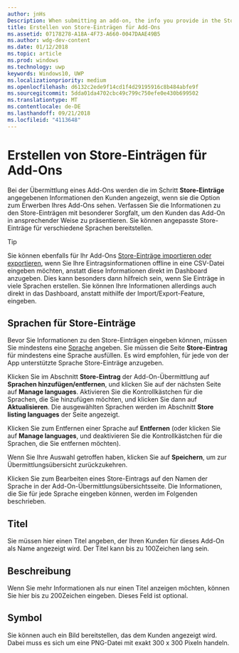 ```yaml
---
author: jnHs
Description: When submitting an add-on, the info you provide in the Store listings step will be displayed to your customers.
title: Erstellen von Store-Einträgen für Add-Ons
ms.assetid: 07178278-A18A-4F73-A660-0047DAAE49B5
ms.author: wdg-dev-content
ms.date: 01/12/2018
ms.topic: article
ms.prod: windows
ms.technology: uwp
keywords: Windows10, UWP
ms.localizationpriority: medium
ms.openlocfilehash: d6132c2ede9f14cd1f4d29195916c8b484abfe9f
ms.sourcegitcommit: 5dda01da4702cbc49c799c750efe0e430b699502
ms.translationtype: MT
ms.contentlocale: de-DE
ms.lasthandoff: 09/21/2018
ms.locfileid: "4113648"
---
```

# <a name="create-add-on-store-listings"></a>Erstellen von Store-Einträgen für Add-Ons


Bei der Übermittlung eines Add-Ons werden die im Schritt **Store-Einträge** angegebenen Informationen den Kunden angezeigt, wenn sie die Option zum Erwerben Ihres Add-Ons sehen. Verfassen Sie die Informationen zu den Store-Einträgen mit besonderer Sorgfalt, um den Kunden das Add-On in ansprechender Weise zu präsentieren. Sie können angepasste Store-Einträge für verschiedene Sprachen bereitstellen.

> [!TIP]
> Sie können ebenfalls für Ihr Add-Ons [Store-Einträge importieren oder exportieren](import-and-export-store-listings.md), wenn Sie Ihre Eintragsinformationen offline in eine CSV-Datei eingeben möchten, anstatt diese Informationen direkt im Dashboard anzugeben. Dies kann besonders dann hilfreich sein, wenn Sie Einträge in viele Sprachen erstellen. Sie können Ihre Informationen allerdings auch direkt in das Dashboard, anstatt mithilfe der Import/Export-Feature, eingeben.


## <a name="store-listing-languages"></a>Sprachen für Store-Einträge

Bevor Sie Informationen zu den Store-Einträgen eingeben können, müssen Sie mindestens eine [Sprache](supported-languages.md) angeben. Sie müssen die Seite **Store-Eintrag** für mindestens eine Sprache ausfüllen. Es wird empfohlen, für jede von der App unterstützte Sprache Store-Einträge anzugeben.

Klicken Sie im Abschnitt **Store-Eintrag** der Add-On-Übermittlung auf **Sprachen hinzufügen/entfernen**, und klicken Sie auf der nächsten Seite auf **Manage languages**. Aktivieren Sie die Kontrollkästchen für die Sprachen, die Sie hinzufügen möchten, und klicken Sie dann auf **Aktualisieren**. Die ausgewählten Sprachen werden im Abschnitt **Store listing languages** der Seite angezeigt.

Klicken Sie zum Entfernen einer Sprache auf **Entfernen** (oder klicken Sie auf **Manage languages**, und deaktivieren Sie die Kontrollkästchen für die Sprachen, die Sie entfernen möchten). 

Wenn Sie Ihre Auswahl getroffen haben, klicken Sie auf **Speichern**, um zur Übermittlungsübersicht zurückzukehren.

Klicken Sie zum Bearbeiten eines Store-Eintrags auf den Namen der Sprache in der Add-On-Übermittlungsübersichtsseite. Die Informationen, die Sie für jede Sprache eingeben können, werden im Folgenden beschrieben.

## <a name="title"></a>Titel

Sie müssen hier einen Titel angeben, der Ihren Kunden für dieses Add-On als Name angezeigt wird. Der Titel kann bis zu 100Zeichen lang sein.

## <a name="description"></a>Beschreibung

Wenn Sie mehr Informationen als nur einen Titel anzeigen möchten, können Sie hier bis zu 200Zeichen eingeben. Dieses Feld ist optional.

## <a name="icon"></a>Symbol

Sie können auch ein Bild bereitstellen, das dem Kunden angezeigt wird. Dabei muss es sich um eine PNG-Datei mit exakt 300 x 300 Pixeln handeln.

 

 




